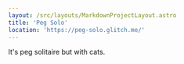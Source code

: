 ```yaml
---
layout: /src/layouts/MarkdownProjectLayout.astro
title: 'Peg Solo'
location: 'https://peg-solo.glitch.me/' 
---
```

It's peg solitaire but with cats.